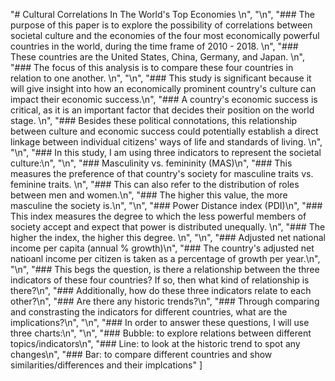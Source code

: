 "# Cultural Correlations In The World's Top Economies \n",
        "\n",
        "### The purpose of this paper is to explore the possibility of correlations between societal culture and the economies of the four most economically powerful countries in the world, during the time frame of 2010 - 2018. \n",
        "### These countries are the United States, China, Germany, and Japan. \n",
        "### The focus of this analysis is to compare these four countries in relation to one another. \n",
        "\n",
        "### This study is significant because it will give insight into how an economically prominent country's culture can impact their economic success.\n",
        "### A country's economic success is critical, as it is an important factor that decides their position on the world stage. \n",
        "### Besides these political connotations, this relationship between culture and economic success could potentially establish a direct linkage between individual citizens' ways of life and standards of living. \n",
        "\n",
        "### In this study, I am using three indicators to represent the societal culture:\n",
        "\n",
        "### Masculinity vs. femininity (MAS)\n",
        "### This measures the preference of that country's society for masculine traits vs. feminine traits.  \n",
        "### This can also refer to the distribution of roles between men and women.\n",
        "### The higher this value, the more masculine the society is.\n",
        "\n",
        "### Power Distance index (PDI)\n",
        "### This index measures the degree to which the less powerful members of society accept and expect that power is distributed unequally. \n",
        "### The higher the index, the higher this degree. \n",
        "\n",
        "### Adjusted net national income per capita (annual % growth)\n",
        "### The country's adjusted net natioanl income per citizen is taken as a percentage of growth per year.\n",
        "\n",
        "### This begs the question, is there a relationship between the three indicators of these four countries? If so, then what kind of relationship is there?\n",
        "### Additionally, how do these three indicators relate to each other?\n",
        "### Are there any historic trends?\n",
        "### Through comparing and constrasting the indicators for different countries, what are the implications?\n",
        "\n",
        "### In order to answer these questions, I will use three charts:\n",
        "\n",
        "### Bubble: to explore relations between different topics/indicators\n",
        "### Line: to look at the historic trend to spot any changes\n",
        "### Bar: to compare different countries and show similarities/differences and their implcations"
      ]
